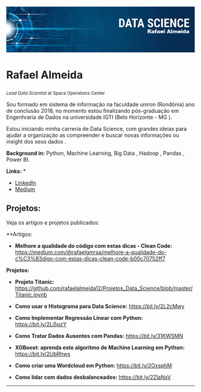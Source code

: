 <p align="center">
  <img src="banner.png" >
</p>

# Rafael Almeida

<sub>*Lead Data Scientist* at Space Operations Center</sub>

Sou formado em sistema de informação na faculdade uniron (Rondônia) ano de conclusão 2018, no momento estou finalizando pós-graduação em Engenhraria de Dados na universidade IGTI (Belo Horizonte - MG ).

Estou iniciando minha carreria de Data Science, com grandes ideias para ajudar a organização as compreender e buscar novas informações ou insight dos seus dados .

**Background in:** Python, Machine Learning, Big Data , Hadoop , Pandas , Power BI.

**Links:**
* 
* [LinkedIn](https://www.linkedin.com/in/rafael-de-souza-almeida-8905b018b/)
* [Medium](https://medium.com/@rafaelgmrsa)


## Projetos:
Veja os artigos e projetos publicados:

**Artigos:
* **Melhore a qualidade do código com estas dicas - Clean Code:** https://medium.com/@rafaelgmrsa/melhore-a-qualidade-do-c%C3%B3digo-com-estas-dicas-clean-code-b00c70752ff7

**Projetos:**
* **Projeto Titanic:** https://github.com/rafaelalmeida12/Projetos_Data_Science/blob/master/Titanic.ipynb

* **Como usar o Histograma para Data Science:** https://bit.ly/2L2cMwy
* **Como Implementar Regressão Linear com Python:** https://bit.ly/2Li5pzY
* **Como Tratar Dados Ausentes com Pandas:** https://bit.ly/31KWSMN
* **XGBoost: aprenda este algoritmo de Machine Learning em Python:** https://bit.ly/2UbRhws
* **Como criar uma Wordcloud em Python:** https://bit.ly/2OxsphM
* **Como lidar com dados desbalanceados:** https://bit.ly/2ZlaNsV

---
